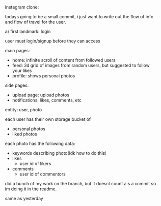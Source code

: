 instagram clone:

todays going to be a small commit, i just want to write out the flow of info and flow of travel for the user.

a) first landmark: login

user must login/signup before they can access

main pages:

- home: infinite scroll of content from followed users
- feed: 3d grid of images from random users, but suggested to follow your likes
- profile: shows personal photos

side pages:

- upload page: upload photos
- notifications: likes, comments, etc

entity: user, photo

each user has their own storage bucket of

- personal photos
- liked photos

each photo has the following data:

- keywords describing photo(idk how to do this)
- likes
  - user id of likers
- comments
  - user id of commentors

did a bunch of my work on the branch, but it doesnt count a s a commit so im doing it in the readme.

same as yesterday
